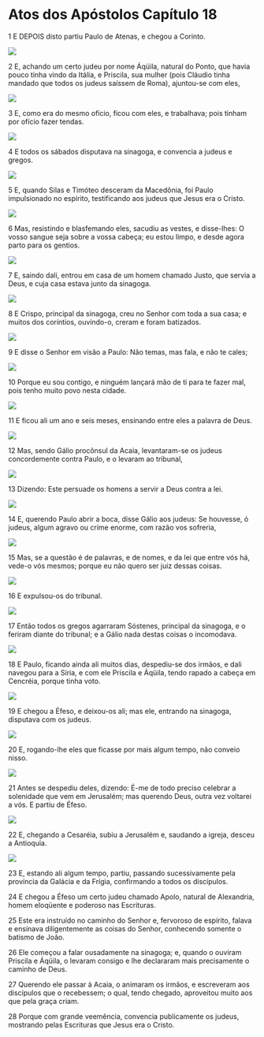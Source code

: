 # Atos dos Apóstolos Capítulo 18

1	E DEPOIS disto partiu Paulo de Atenas, e chegou a Corinto.

![](.img/44_Ac_18_01_RG.jpg)

2	E, achando um certo judeu por nome Áqüila, natural do Ponto, que havia pouco tinha vindo da Itália, e Priscila, sua mulher (pois Cláudio tinha mandado que todos os judeus saíssem de Roma), ajuntou-se com eles,

![](.img/44_Ac_18_02_RG.jpg)

3	E, como era do mesmo ofício, ficou com eles, e trabalhava; pois tinham por ofício fazer tendas.

![](.img/44_Ac_18_03_RG.jpg)

4	E todos os sábados disputava na sinagoga, e convencia a judeus e gregos.

![](.img/44_Ac_18_04_RG.jpg)

5	E, quando Silas e Timóteo desceram da Macedônia, foi Paulo impulsionado no espírito, testificando aos judeus que Jesus era o Cristo.

![](.img/44_Ac_18_05_RG.jpg)

6	Mas, resistindo e blasfemando eles, sacudiu as vestes, e disse-lhes: O vosso sangue seja sobre a vossa cabeça; eu estou limpo, e desde agora parto para os gentios.

![](.img/44_Ac_18_06_RG.jpg)

7	E, saindo dali, entrou em casa de um homem chamado Justo, que servia a Deus, e cuja casa estava junto da sinagoga.

![](.img/44_Ac_18_07_RG.jpg)

8	E Crispo, principal da sinagoga, creu no Senhor com toda a sua casa; e muitos dos coríntios, ouvindo-o, creram e foram batizados.

![](.img/44_Ac_18_08_RG.jpg)

9	E disse o Senhor em visão a Paulo: Não temas, mas fala, e não te cales;

![](.img/44_Ac_18_09_RG.jpg)

10	Porque eu sou contigo, e ninguém lançará mão de ti para te fazer mal, pois tenho muito povo nesta cidade.

![](.img/44_Ac_18_10_RG.jpg)

11	E ficou ali um ano e seis meses, ensinando entre eles a palavra de Deus.

![](.img/44_Ac_18_11_RG.jpg)

12	Mas, sendo Gálio procônsul da Acaia, levantaram-se os judeus concordemente contra Paulo, e o levaram ao tribunal,

![](.img/44_Ac_18_12_RG.jpg)

13	Dizendo: Este persuade os homens a servir a Deus contra a lei.

![](.img/44_Ac_18_13_RG.jpg)

14	E, querendo Paulo abrir a boca, disse Gálio aos judeus: Se houvesse, ó judeus, algum agravo ou crime enorme, com razão vos sofreria,

![](.img/44_Ac_18_14_RG.jpg)

15	Mas, se a questão é de palavras, e de nomes, e da lei que entre vós há, vede-o vós mesmos; porque eu não quero ser juiz dessas coisas.

![](.img/44_Ac_18_15_RG.jpg)

16	E expulsou-os do tribunal.

![](.img/44_Ac_18_16_RG.jpg)

17	Então todos os gregos agarraram Sóstenes, principal da sinagoga, e o feriram diante do tribunal; e a Gálio nada destas coisas o incomodava.

![](.img/44_Ac_18_17_RG.jpg)

18	E Paulo, ficando ainda ali muitos dias, despediu-se dos irmãos, e dali navegou para a Síria, e com ele Priscila e Áqüila, tendo rapado a cabeça em Cencréia, porque tinha voto.

![](.img/44_Ac_18_18_RG.jpg)

19	E chegou a Éfeso, e deixou-os ali; mas ele, entrando na sinagoga, disputava com os judeus.

![](.img/44_Ac_18_19_RG.jpg)

20	E, rogando-lhe eles que ficasse por mais algum tempo, não conveio nisso.

![](.img/44_Ac_18_20_RG.jpg)

21	Antes se despediu deles, dizendo: É-me de todo preciso celebrar a solenidade que vem em Jerusalém; mas querendo Deus, outra vez voltarei a vós. E partiu de Éfeso.

![](.img/44_Ac_18_21_RG.jpg)

22	E, chegando a Cesaréia, subiu a Jerusalém e, saudando a igreja, desceu a Antioquia.

![](.img/44_Ac_18_22_RG.jpg)

23	E, estando ali algum tempo, partiu, passando sucessivamente pela província da Galácia e da Frígia, confirmando a todos os discípulos.

24	E chegou a Éfeso um certo judeu chamado Apolo, natural de Alexandria, homem eloqüente e poderoso nas Escrituras.

25	Este era instruído no caminho do Senhor e, fervoroso de espírito, falava e ensinava diligentemente as coisas do Senhor, conhecendo somente o batismo de João.

26	Ele começou a falar ousadamente na sinagoga; e, quando o ouviram Priscila e Áqüila, o levaram consigo e lhe declararam mais precisamente o caminho de Deus.

27	Querendo ele passar à Acaia, o animaram os irmãos, e escreveram aos discípulos que o recebessem; o qual, tendo chegado, aproveitou muito aos que pela graça criam.

28	Porque com grande veemência, convencia publicamente os judeus, mostrando pelas Escrituras que Jesus era o Cristo.

